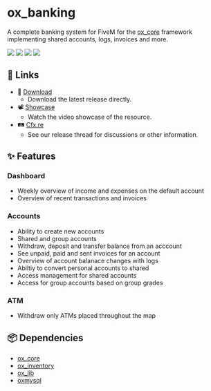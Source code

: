 # ox_banking

A complete banking system for FiveM for the [ox_core](https://github.com/communityox/ox_core) framework implementing shared accounts, logs, invoices and more.

![](https://img.shields.io/github/downloads/communityox/ox_banking/total?logo=github)
![](https://img.shields.io/github/downloads/communityox/ox_banking/latest/total?logo=github)
![](https://img.shields.io/github/contributors/communityox/ox_banking?logo=github)
![](https://img.shields.io/github/v/release/communityox/ox_banking?logo=github)

## 🔗 Links
- 💾 [Download](https://github.com/communityox/ox_banking/releases/latest/download/ox_banking.zip)
  - Download the latest release directly.
- 📽️ [Showcase](https://youtu.be/WJhNDEC4Zys)
  - Watch the video showcase of the resource.
- 🛤️ [Cfx.re](https://forum.cfx.re/t/free-ox-banking/5277542)
  - See our release thread for discussions or other information.

## ✨ Features

### Dashboard

- Weekly overview of income and expenses on the default account
- Overview of recent transactions and invoices

### Accounts

- Ability to create new accounts
- Shared and group accounts
- Withdraw, deposit and transfer balance from an acccount
- See unpaid, paid and sent invoices for an account
- Overview of account balanace changes with logs
- Abiltiy to convert personal accounts to shared
- Access management for shared accounts
- Access for group accounts based on group grades

### ATM

- Withdraw only ATMs placed throughout the map

## 📦 Dependencies

- [ox_core](https://github.com/communityox/ox_core)
- [ox_inventory](https://github.com/communityox/ox_inventory)
- [ox_lib](https://github.com/communityox/ox_lib)
- [oxmysql](https://github.com/communityox/oxmysql)
